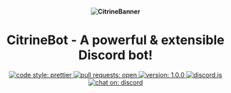 <h4 align="center">
    <img src="https://i.imgur.com/D0I9Yoq.png?size=1024" alt="CitrineBanner"/>
</h4>

<h1 align="center">
    CitrineBot - A powerful & extensible Discord bot!
</h1>

<p align="center">
    <a href="https://github.com/prettier/prettier">
        <img alt="code style: prettier" src="https://img.shields.io/badge/code_style-prettier-ff69b4.svg?style=flat">
    </a>
    <a href="https://github.com/Quantomistro3178/CitrineBot/pulls">
        <img alt="pull requests: open" src="https://img.shields.io/badge/PRs-open-42ff93.svg?style=flat">
    </a>
    <a href ="https://github.com/Quantomistro3178/CitrineBot">
        <img alt="version: 1.0.0" src="https://img.shields.io/badge/version-1.0.0-9dffbe.svg?style=for-the-badge">
    </a>
    <a href="https://github.com/discordjs/discord.js">
        <img alt="discord.js" src="https://img.shields.io/badge/discord-.js-42c6ff.svg?style=flat">
    </a>
    <a href="https://discord.gg/yyqjd3B">
        <img alt="chat on: discord" src="https://img.shields.io/badge/chat_on-discord-7289da.svg?style=flat">
    </a>
</p>
